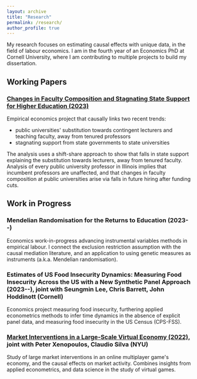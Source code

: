 ```yaml
---
layout: archive
title: "Research"
permalink: /research/
author_profile: true
---
```


My research focuses on estimating causal effects with unique data, in the field of labour economics.
I am in the fourth year of an Economics PhD at Cornell University, where I am contributing to multiple projects to build my dissertation.

## Working Papers

### [Changes in Faculty Composition and Stagnating State Support for Higher Education (2023)](https://github.com/shoganhennessy/state-funding-faculty/blob/main/state-funding-faculty-2023.pdf)

Empirical economics project that causally links two recent trends:

- public universities' substitution towards contingent lecturers and teaching faculty, away from tenured professors
- stagnating support from state governments to state universities

The analysis uses a shift-share approach to show that falls in state support explaining the substitution towards lecturers, away from tenured faculty.
Analysis of every public university professor in Illinois implies that incumbent professors are unaffected, and that changes in faculty composition at public universities arise via falls in future hiring after funding cuts.

## Work in Progress

### Mendelian Randomisation for the Returns to Education (2023--)

Economics work-in-progress advancing instrumental variables methods in empirical labour.
I connect the exclusion restriction assumption with the causal mediation literature, and an application to using genetic measures as instruments (a.k.a. Mendelian randomisation).

### Estimates of US Food Insecurity Dynamics: Measuring Food Insecurity Across the US with a New Synthetic Panel Approach (2023--), joint with Seungmin Lee, Chris Barrett, John Hoddinott (Cornell)

Economics project measuring food insecurity, furthering applied econometrics methods to infer time dynamics in the absence of explicit panel data, and measuring food insecurity in the US Census (CPS-FSS).

### [Market Interventions in a Large-Scale Virtual Economy (2022),](https://doi.org/10.48550/arXiv.2210.07970) joint with Peter Xenopoulos, Claudio Silva (NYU)

Study of large market interventions in an online multiplayer game's economy, and the causal effects on market activity.
Combines insights from applied econometrics, and data science in the study of virtual games.

